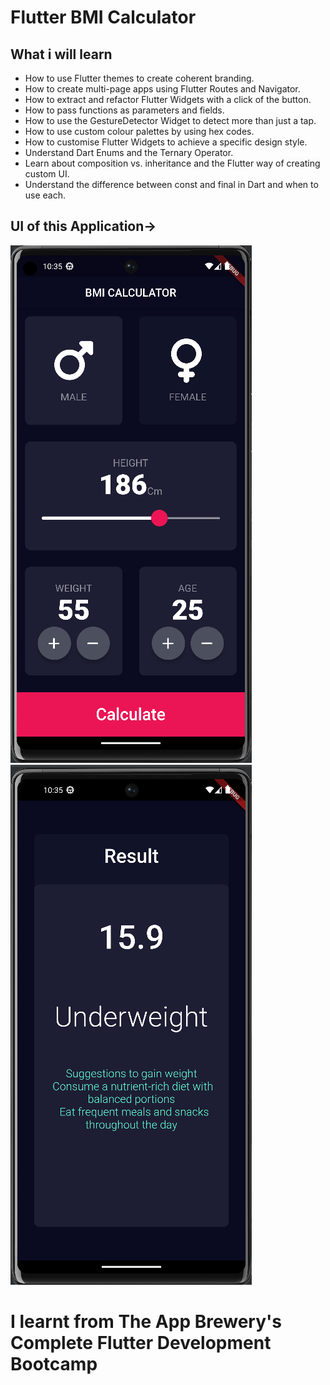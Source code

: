 # Flutter BMI Calculator
## What i will learn

- How to use Flutter themes to create coherent branding. 
- How to create multi-page apps using Flutter Routes and Navigator.
- How to extract and refactor Flutter Widgets with a click of the button. 
- How to pass functions as parameters and fields.
- How to use the GestureDetector Widget to detect more than just a tap.
- How to use custom colour palettes by using hex codes.
- How to customise Flutter Widgets to achieve a specific design style.
- Understand Dart Enums and the Ternary Operator.
- Learn about composition vs. inheritance and the Flutter way of creating custom UI.
- Understand the difference between const and final in Dart and when to use each.

## UI of this Application->
![Finished App](https://github.com/SouravBarman001/flutter_bmi_calculator/blob/main/images/bmi1.png)
![Finished App](https://github.com/SouravBarman001/flutter_bmi_calculator/blob/main/images/bmi2.png)

# I learnt from The App Brewery's Complete Flutter Development Bootcamp


